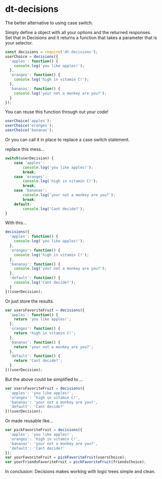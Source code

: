 # dt-decisions
The better alternative to using case switch.

Simply define a object with all your options and the returned responses.  
Set that in Decisions and it returns a function that takes a parameter that is your selector.

```javascript
const decisions = require('dt-decisions');
userChoice = decisions({
  'apples': function() {
    console.log('you like apples!');
  },
  'oranges': function() {
    console.log('high in vitamin C!');
  },
  'bananas': function() {
    console.log('your not a monkey are you?');
  }
});
```

You can reuse this function through out your code!

```javascript
userChoice('apples');
userChoice('oranges');
userChoice('bananas');
```

Or you can call it in place to replace a case switch statement.

replace this mess...

```javascript
switch(userDecision) {
    case 'apples':
        console.log('you like apples!');
        break;
    case 'oranges':
        console.log('high in vitamin C!');
        break;
    case 'bananas':
        console.log('your not a monkey are you?');
        break;
    default:
        console.log('Cant decide?');
}
```

With this...

```javascript
decisions({
  'apples': function() {
    console.log('you like apples!');
  },
  'oranges': function() {
    console.log('high in vitamin C!');
  },
  'bananas': function() {
    console.log('your not a monkey are you?');
  },
  'default': function() {
    console.log('Cant decide?');
  }
})(userDecision);
```

Or just store the results.

```javascript
var usersFavoriteFruit = decisions({
  'apples': function() {
    return 'you like apples!';
  },
  'oranges': function() {
    return 'high in vitamin C!';
  },
  'bananas': function() {
    return 'your not a monkey are you?';
  },
  'default': function() {
    return 'Cant decide?';
  }
})(userDecision);
```

But the above could be simplified to ...

```javascript
var usersFavoriteFruit = decisions({
  'apples': 'you like apples!',
  'oranges': 'high in vitamin C!',
  'bananas': 'your not a monkey are you?',
  'default': 'Cant decide?'
})(userDecision);
```

Or made reusable like...

```javascript
var pickFavoriteFruit = decisions({
  'apples': 'you like apples!',
  'oranges': 'high in vitamin C!',
  'bananas': 'your not a monkey are you?',
  'default': 'Cant decide?'
});
var yourFavoriteFruit = pickFavoriteFruit(usersChoice);
var yourFriendsFavoriteFruit = pickFavoriteFruit(friendsChoice);
```

In conclusion: Decisions makes working with logic trees simple and clean.
